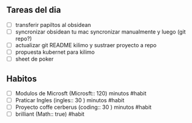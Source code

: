 
## Tareas del dia


* [ ] transferir papiltos al obsidean
* [ ] syncronizar obsidean tu mac  syncronizar manualmente y luego (git repo?)
* [ ] actualizar git README kilimo y sustraer proyecto a repo
* [ ] propuesta kubernet para kilimo
* [ ] sheet de poker

## Habitos 

* [ ] Modulos de Microsft (Microsft:: 120) minutos #habit
* [ ] Praticar Ingles (ingles:: 30 ) minutos #habit 
* [ ] Proyecto coffe cerberus (coding:: 30 ) minutos #habit 
* [ ] brilliant (Math:: true)  #habit 